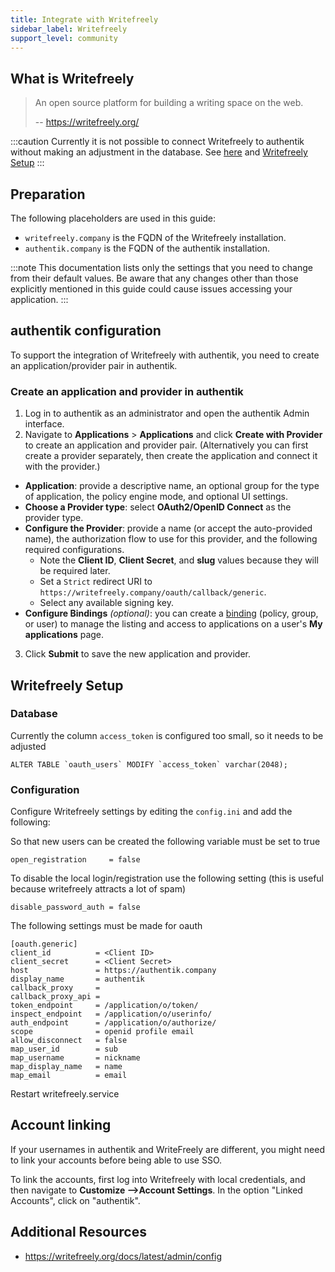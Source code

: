 ```yaml
---
title: Integrate with Writefreely
sidebar_label: Writefreely
support_level: community
---
```


## What is Writefreely

> An open source platform for building a writing space on the web.
>
> -- https://writefreely.org/

:::caution
Currently it is not possible to connect Writefreely to authentik without making an adjustment in the database. See [here](https://github.com/writefreely/writefreely/issues/516) and [Writefreely Setup](../writefreely/index.md#writefreely-setup)
:::

## Preparation

The following placeholders are used in this guide:

- `writefreely.company` is the FQDN of the Writefreely installation.
- `authentik.company` is the FQDN of the authentik installation.

:::note
This documentation lists only the settings that you need to change from their default values. Be aware that any changes other than those explicitly mentioned in this guide could cause issues accessing your application.
:::

## authentik configuration

To support the integration of Writefreely with authentik, you need to create an application/provider pair in authentik.

### Create an application and provider in authentik

1. Log in to authentik as an administrator and open the authentik Admin interface.
2. Navigate to **Applications** > **Applications** and click **Create with Provider** to create an application and provider pair. (Alternatively you can first create a provider separately, then create the application and connect it with the provider.)

- **Application**: provide a descriptive name, an optional group for the type of application, the policy engine mode, and optional UI settings.
- **Choose a Provider type**: select **OAuth2/OpenID Connect** as the provider type.
- **Configure the Provider**: provide a name (or accept the auto-provided name), the authorization flow to use for this provider, and the following required configurations.
    - Note the **Client ID**, **Client Secret**, and **slug** values because they will be required later.
    - Set a `Strict` redirect URI to `https://writefreely.company/oauth/callback/generic`.
    - Select any available signing key.
- **Configure Bindings** _(optional)_: you can create a [binding](/docs/add-secure-apps/flows-stages/bindings/) (policy, group, or user) to manage the listing and access to applications on a user's **My applications** page.

3. Click **Submit** to save the new application and provider.

## Writefreely Setup

### Database

Currently the column `access_token` is configured too small, so it needs to be adjusted

```
ALTER TABLE `oauth_users` MODIFY `access_token` varchar(2048);
```

### Configuration

Configure Writefreely settings by editing the `config.ini` and add the following:

So that new users can be created the following variable must be set to true

```
open_registration     = false
```

To disable the local login/registration use the following setting (this is useful because writefreely attracts a lot of spam)

```
disable_password_auth = false
```

The following settings must be made for oauth

```
[oauth.generic]
client_id          = <Client ID>
client_secret      = <Client Secret>
host               = https://authentik.company
display_name       = authentik
callback_proxy     =
callback_proxy_api =
token_endpoint     = /application/o/token/
inspect_endpoint   = /application/o/userinfo/
auth_endpoint      = /application/o/authorize/
scope              = openid profile email
allow_disconnect   = false
map_user_id        = sub
map_username       = nickname
map_display_name   = name
map_email          = email
```

Restart writefreely.service

## Account linking

If your usernames in authentik and WriteFreely are different, you might need to link your accounts before being able to use SSO.

To link the accounts, first log into Writefreely with local credentials, and then navigate to **Customize -->Account Settings**. In the option "Linked Accounts", click on "authentik".

## Additional Resources

- https://writefreely.org/docs/latest/admin/config
